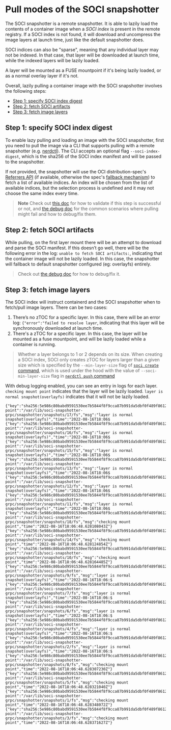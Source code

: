 # Pull modes of the SOCI snapshotter

The SOCI snapshotter is a remote snapshotter. It is able to lazily load the contents
of a container image when a *SOCI index* is present in the remote registry. If
a SOCI index is not found, it will download and uncompress the image layers at
launch time, just like the default snapshotter does.

SOCI indices can also be "sparse", meaning that any individual layer may not be
indexed. In that case, that layer will be downloaded at launch time, while the
indexed layers will be lazily loaded.

A layer will be mounted as a FUSE mountpoint if it's being lazily loaded, or as
a normal overlay layer if it's not.

Overall, lazily pulling a container image with the SOCI snapshotter involves the following steps:

<!-- START doctoc generated TOC please keep comment here to allow auto update -->
<!-- DON'T EDIT THIS SECTION, INSTEAD RE-RUN doctoc TO UPDATE -->

- [Step 1: specify SOCI index digest](#step-1-specify-soci-index-digest)
- [Step 2: fetch SOCI artifacts](#step-2-fetch-soci-artifacts)
- [Step 3: fetch image layers](#step-3-fetch-image-layers)

<!-- END doctoc generated TOC please keep comment here to allow auto update -->

## Step 1: specify SOCI index digest

To enable lazy pulling and loading an image with the SOCI snapshotter, first you need
to pull the image via a CLI that supports pulling with a remote snapshotter
(e.g. [nerdctl](https://github.com/containerd/nerdctl)).
The CLI accepts an optional flag `--soci-index-digest`, which is the sha256 of the
SOCI index manifest and will be passed to the snapshotter.

If not provided, the snapshotter will use the OCI distribution-spec's
[Referrers API](https://github.com/opencontainers/distribution-spec/blob/main/spec.md#listing-referrers)
(if available, otherwise the spec's
[fallback mechanism](https://github.com/opencontainers/distribution-spec/blob/main/spec.md#unavailable-referrers-api))
to fetch a list of available indices. An index will be chosen from the list of available indices,
but the selection process is undefined and it may not choose the same index every time.

> **Note**
> Check out [this doc](./getting-started.md#lazily-pull-image) for how to
> validate if this step is successful or not, and [the debug doc](./debug.md#common-scenarios)
> for the common scenarios where pulling might fail and how to debug/fix them.

## Step 2: fetch SOCI artifacts

While pulling, on the first layer mount there will be an attempt to download
and parse the SOCI manifest. If this doesn’t go well, there will be the following
error in the log: `unable to fetch SOCI artifacts:`, indicating that the
container image will not be lazily loaded. In this case, the snapshotter will
fallback to default snapshotter configured (eg: overlayfs) entirely.

> Check out [the debug doc](./debug.md#common-scenarios) for how to debug/fix it.

## Step 3: fetch image layers

The SOCI index will instruct containerd and the SOCI snapshotter when to fetch/pull
image layers. There can be two cases:

1. There’s no zTOC for a specific layer. In this case, there will be an error log:
`{"error":"failed to resolve layer`, indicating that this layer will be
synchronously downloaded at launch time.
2. There's a zTOC for a specific layer. In this case, the layer will be mounted
as a fuse mountpoint, and will be lazily loaded while a container is running.

> Whether a layer belongs to 1 or 2 depends on its size. When creating a SOCI
> index, SOCI only creates zTOC for layers larger than a given size which is
> specified by the `--min-layer-size` flag of
> [`soci create` command](https://github.com/awslabs/soci-snapshotter/blob/9ff88817f3f2635b926f9fd32f6f05f389f7ecee/cmd/soci/commands/create.go#L56),
> which is used under the hood with the value of  `--soci-min-layer-size` flag in
> [`nerdctl push` command](https://github.com/containerd/nerdctl/blob/ff684d5a8c2bd40c459d555b395ded7c80e3f23c/pkg/snapshotterutil/sociutil.go#L65C31-L65C31)

With debug logging enabled, you can see an entry in logs for each layer.
`checking mount point` indicates that the layer will be lazily loaded.
`layer is normal snapshot(overlayfs)` indicates that it will not be lazily loaded.

```shell
{"key":"sha256:5e986c80babd9591530ee7b5844f8f9cca87b991da5dbf0f489f8612228f28f6","level":"debug","mount-point":"/var/lib/soci-snapshotter-grpc/snapshotter/snapshots/17/fs","msg":"layer is normal snapshot(overlayfs)","time":"2022-08-16T18:06$
{"key":"sha256:5e986c80babd9591530ee7b5844f8f9cca87b991da5dbf0f489f8612228f28f6","level":"debug","mount-point":"/var/lib/soci-snapshotter-grpc/snapshotter/snapshots/16/fs","msg":"layer is normal snapshot(overlayfs)","time":"2022-08-16T18:06$
{"key":"sha256:5e986c80babd9591530ee7b5844f8f9cca87b991da5dbf0f489f8612228f28f6","level":"debug","mount-point":"/var/lib/soci-snapshotter-grpc/snapshotter/snapshots/15/fs","msg":"layer is normal snapshot(overlayfs)","time":"2022-08-16T18:06$
{"key":"sha256:5e986c80babd9591530ee7b5844f8f9cca87b991da5dbf0f489f8612228f28f6","level":"debug","mount-point":"/var/lib/soci-snapshotter-grpc/snapshotter/snapshots/13/fs","msg":"layer is normal snapshot(overlayfs)","time":"2022-08-16T18:06$
{"key":"sha256:5e986c80babd9591530ee7b5844f8f9cca87b991da5dbf0f489f8612228f28f6","level":"debug","mount-point":"/var/lib/soci-snapshotter-grpc/snapshotter/snapshots/12/fs","msg":"layer is normal snapshot(overlayfs)","time":"2022-08-16T18:06$
{"key":"sha256:5e986c80babd9591530ee7b5844f8f9cca87b991da5dbf0f489f8612228f28f6","level":"debug","mount-point":"/var/lib/soci-snapshotter-grpc/snapshotter/snapshots/11/fs","msg":"layer is normal snapshot(overlayfs)","time":"2022-08-16T18:06$
{"key":"sha256:5e986c80babd9591530ee7b5844f8f9cca87b991da5dbf0f489f8612228f28f6","level":"debug","mount-point":"/var/lib/soci-snapshotter-grpc/snapshotter/snapshots/18/fs","msg":"checking mount point","time":"2022-08-16T18:06:48.628108043Z"}
{"key":"sha256:5e986c80babd9591530ee7b5844f8f9cca87b991da5dbf0f489f8612228f28f6","level":"debug","mount-point":"/var/lib/soci-snapshotter-grpc/snapshotter/snapshots/14/fs","msg":"checking mount point","time":"2022-08-16T18:06:48.628124854Z"}
{"key":"sha256:5e986c80babd9591530ee7b5844f8f9cca87b991da5dbf0f489f8612228f28f6","level":"debug","mount-point":"/var/lib/soci-snapshotter-grpc/snapshotter/snapshots/10/fs","msg":"checking mount point","time":"2022-08-16T18:06:48.628164485Z"}
{"key":"sha256:5e986c80babd9591530ee7b5844f8f9cca87b991da5dbf0f489f8612228f28f6","level":"debug","mount-point":"/var/lib/soci-snapshotter-grpc/snapshotter/snapshots/9/fs","msg":"layer is normal snapshot(overlayfs)","time":"2022-08-16T18:06:$
{"key":"sha256:5e986c80babd9591530ee7b5844f8f9cca87b991da5dbf0f489f8612228f28f6","level":"debug","mount-point":"/var/lib/soci-snapshotter-grpc/snapshotter/snapshots/7/fs","msg":"layer is normal snapshot(overlayfs)","time":"2022-08-16T18:06:$
{"key":"sha256:5e986c80babd9591530ee7b5844f8f9cca87b991da5dbf0f489f8612228f28f6","level":"debug","mount-point":"/var/lib/soci-snapshotter-grpc/snapshotter/snapshots/6/fs","msg":"layer is normal snapshot(overlayfs)","time":"2022-08-16T18:06:$
{"key":"sha256:5e986c80babd9591530ee7b5844f8f9cca87b991da5dbf0f489f8612228f28f6","level":"debug","mount-point":"/var/lib/soci-snapshotter-grpc/snapshotter/snapshots/4/fs","msg":"layer is normal snapshot(overlayfs)","time":"2022-08-16T18:06:$
{"key":"sha256:5e986c80babd9591530ee7b5844f8f9cca87b991da5dbf0f489f8612228f28f6","level":"debug","mount-point":"/var/lib/soci-snapshotter-grpc/snapshotter/snapshots/2/fs","msg":"layer is normal snapshot(overlayfs)","time":"2022-08-16T18:06:$
{"key":"sha256:5e986c80babd9591530ee7b5844f8f9cca87b991da5dbf0f489f8612228f28f6","level":"debug","mount-point":"/var/lib/soci-snapshotter-grpc/snapshotter/snapshots/8/fs","msg":"checking mount point","time":"2022-08-16T18:06:48.628307230Z"}
{"key":"sha256:5e986c80babd9591530ee7b5844f8f9cca87b991da5dbf0f489f8612228f28f6","level":"debug","mount-point":"/var/lib/soci-snapshotter-grpc/snapshotter/snapshots/5/fs","msg":"checking mount point","time":"2022-08-16T18:06:48.628321040Z"}
{"key":"sha256:5e986c80babd9591530ee7b5844f8f9cca87b991da5dbf0f489f8612228f28f6","level":"debug","mount-point":"/var/lib/soci-snapshotter-grpc/snapshotter/snapshots/1/fs","msg":"checking mount point","time":"2022-08-16T18:06:48.628348072Z"}
{"key":"sha256:5e986c80babd9591530ee7b5844f8f9cca87b991da5dbf0f489f8612228f28f6","level":"debug","mount-point":"/var/lib/soci-snapshotter-grpc/snapshotter/snapshots/3/fs","msg":"checking mount point","time":"2022-08-16T18:06:48.628371627Z"}
```

